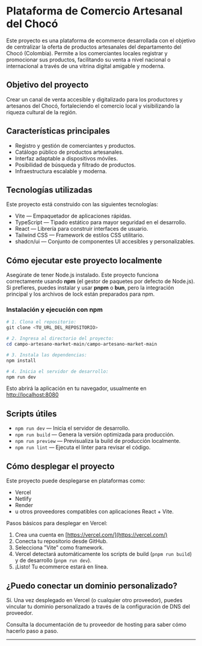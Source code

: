 # Plataforma de Comercio Artesanal del Chocó

Este proyecto es una plataforma de ecommerce desarrollada con el objetivo de centralizar la oferta de productos artesanales del departamento del Chocó (Colombia). Permite a los comerciantes locales registrar y promocionar sus productos, facilitando su venta a nivel nacional o internacional a través de una vitrina digital amigable y moderna.

## Objetivo del proyecto

Crear un canal de venta accesible y digitalizado para los productores y artesanos del Chocó, fortaleciendo el comercio local y visibilizando la riqueza cultural de la región.

## Características principales

* Registro y gestión de comerciantes y productos.
* Catálogo público de productos artesanales.
* Interfaz adaptable a dispositivos móviles.
* Posibilidad de búsqueda y filtrado de productos.
* Infraestructura escalable y moderna.

## Tecnologías utilizadas

Este proyecto está construido con las siguientes tecnologías:

* Vite — Empaquetador de aplicaciones rápidas.
* TypeScript — Tipado estático para mayor seguridad en el desarrollo.
* React — Librería para construir interfaces de usuario.
* Tailwind CSS — Framework de estilos CSS utilitario.
* shadcn/ui — Conjunto de componentes UI accesibles y personalizables.

## Cómo ejecutar este proyecto localmente

Asegúrate de tener Node.js instalado. Este proyecto funciona correctamente usando **npm** (el gestor de paquetes por defecto de Node.js). Si prefieres, puedes instalar y usar **pnpm** o **bun**, pero la integración principal y los archivos de lock están preparados para npm.

### Instalación y ejecución con npm

```powershell
# 1. Clona el repositorio:
git clone <TU_URL_DEL_REPOSITORIO>

# 2. Ingresa al directorio del proyecto:
cd campo-artesano-market-main/campo-artesano-market-main

# 3. Instala las dependencias:
npm install

# 4. Inicia el servidor de desarrollo:
npm run dev
```

Esto abrirá la aplicación en tu navegador, usualmente en [http://localhost:8080](http://localhost:8080)

## Scripts útiles

- `npm run dev` — Inicia el servidor de desarrollo.
- `npm run build` — Genera la versión optimizada para producción.
- `npm run preview` — Previsualiza la build de producción localmente.
- `npm run lint` — Ejecuta el linter para revisar el código.

## Cómo desplegar el proyecto

Este proyecto puede desplegarse en plataformas como:

* Vercel
* Netlify
* Render
* u otros proveedores compatibles con aplicaciones React + Vite.

Pasos básicos para desplegar en Vercel:

1. Crea una cuenta en [https://vercel.com/](https://vercel.com/)
2. Conecta tu repositorio desde GitHub.
3. Selecciona "Vite" como framework.
4. Vercel detectará automáticamente los scripts de build (`pnpm run build`) y de desarrollo (`pnpm run dev`).
5. ¡Listo! Tu ecommerce estará en línea.

## ¿Puedo conectar un dominio personalizado?

Sí. Una vez desplegado en Vercel (o cualquier otro proveedor), puedes vincular tu dominio personalizado a través de la configuración de DNS del proveedor.

Consulta la documentación de tu proveedor de hosting para saber cómo hacerlo paso a paso.

---